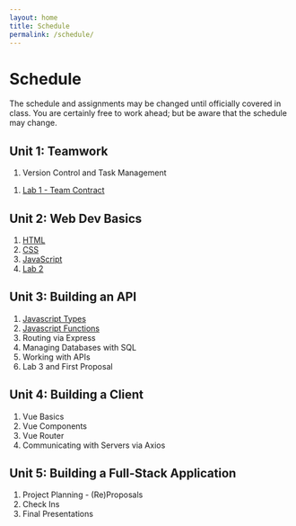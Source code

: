 ```yaml
---
layout: home
title: Schedule
permalink: /schedule/
---
```

# Schedule

The schedule and assignments may be changed until officially covered in class. You are certainly free to work ahead; but be aware that the schedule may change.

## Unit 1: Teamwork
  1. Version Control and Task Management
  <!-- 2. [Setting up the Environment]({{site.baseurl}}/units/01/environment) -->
  1. [Lab 1 - Team Contract]({{site.baseurl}}/units/01/lab1teamcontract)


## Unit 2: Web Dev Basics

  1. [HTML]({{site.baseurl}}/units/02/html)
  2. [CSS]({{site.baseurl}}/units/02/css)
  3. [JavaScript]({{site.baseurl}}/units/02/js)
  4. [Lab 2]({{site.baseurl}}/units/02/lab)

## Unit 3: Building an API

1. [Javascript Types]({{site.baseurl}}/units/03/js-types)
2. [Javascript Functions]({{site.baseurl}}/units/03/js-functions)
3. Routing via Express
4. Managing Databases with SQL
5. Working with APIs
6. Lab 3 and First Proposal

## Unit 4: Building a Client

1. Vue Basics
2. Vue Components
3. Vue Router
4. Communicating with Servers via Axios

## Unit 5: Building a Full-Stack Application

1. Project Planning - (Re)Proposals
2. Check Ins
3. Final Presentations